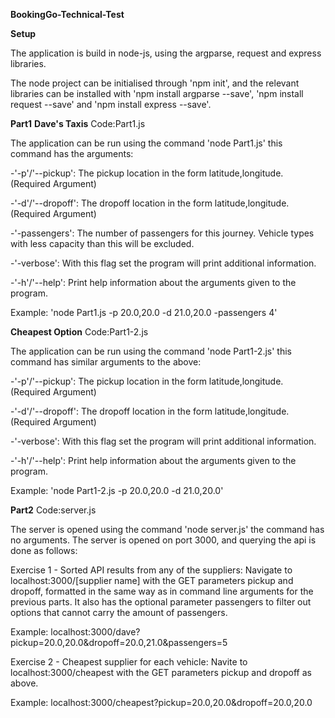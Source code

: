**BookingGo-Technical-Test**

**Setup**

The application is build in node-js, using the argparse, request and express libraries.

The node project can be initialised through 'npm init', and the relevant libraries can be installed with 'npm install argparse --save', 'npm install request --save' and 'npm install express --save'.

**Part1**
**Dave's Taxis**
Code:Part1.js

The application can be run using the command 'node Part1.js' this command has the arguments:

-'-p'/'--pickup': The pickup location in the form latitude,longitude. (Required Argument)

-'-d'/'--dropoff': The dropoff location in the form latitude,longitude. (Required Argument)

-'-passengers': The number of passengers for this journey. Vehicle types with less capacity than this will be excluded.

-'-verbose': With this flag set the program will print additional information.

-'-h'/'--help': Print help information about the arguments given to the program.

Example:
'node Part1.js -p 20.0,20.0 -d 21.0,20.0 -passengers 4'

**Cheapest Option**
Code:Part1-2.js

The application can be run using the command 'node Part1-2.js' this command has similar arguments to the above:

-'-p'/'--pickup': The pickup location in the form latitude,longitude. (Required Argument)

-'-d'/'--dropoff': The dropoff location in the form latitude,longitude. (Required Argument)

-'-verbose': With this flag set the program will print additional information.

-'-h'/'--help': Print help information about the arguments given to the program.

Example:
'node Part1-2.js -p 20.0,20.0 -d 21.0,20.0'

**Part2**
Code:server.js

The server is opened using the command 'node server.js' the command has no arguments. The server is opened on port 3000, and querying the api is done as follows:

Exercise 1 - Sorted API results from any of the suppliers: Navigate to localhost:3000/[supplier name] with the GET parameters pickup and dropoff, formatted in the same way as in command line arguments for the previous parts. It also has the optional parameter passengers to filter out options that cannot carry the amount of passengers.

Example: localhost:3000/dave?pickup=20.0,20.0&dropoff=20.0,21.0&passengers=5

Exercise 2 - Cheapest supplier for each vehicle: Navite to localhost:3000/cheapest with the GET parameters pickup and dropoff as above.

Example: localhost:3000/cheapest?pickup=20.0,20.0&dropoff=20.0,20.0
